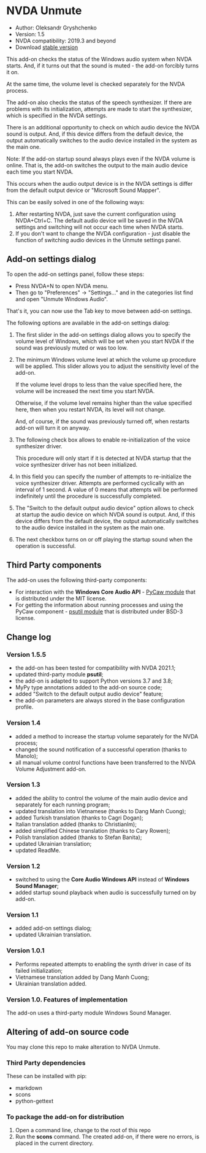 # NVDA Unmute

* Author: Oleksandr Gryshchenko
* Version: 1.5
* NVDA compatibility: 2019.3 and beyond
* Download [stable version][1]

This add-on checks the status of the Windows audio system when NVDA starts. And, if it turns out that the sound is muted - the add-on forcibly turns it on.

At the same time, the volume level is checked separately for the NVDA process.

The add-on also checks the status of the speech synthesizer. If there are problems with its initialization, attempts are made to start the synthesizer, which is specified in the NVDA settings.

There is an additional opportunity to check on which audio device the NVDA sound is output. And, if this device differs from the default device, the output automatically switches to the audio device installed in the system as the main one.

Note: If the add-on startup sound always plays even if the NVDA volume is online. That is, the add-on switches the output to the main audio device each time you start NVDA.

This occurs when the audio output device is in the NVDA settings is differ from the default output device or "Microsoft Sound Mapper".

This can be easily solved in one of the following ways:

1. After restarting NVDA, just save the current configuration using NVDA+Ctrl+C. The default audio device will be saved in the NVDA settings and switching will not occur each time when NVDA starts.
2. If you don't want to change the NVDA configuration - just disable the function of switching audio devices in the Unmute settings panel.

## Add-on settings dialog
To open the add-on settings panel, follow these steps:

* Press NVDA+N to open NVDA menu.
* Then go to "Preferences" -> "Settings..." and in the categories list find and open "Unmute Windows Audio".

That's it, you can now use the Tab key to move between add-on settings.

The following options are available in the add-on settings dialog:

1. The first slider in the add-on settings dialog allows you to specify the volume level of Windows, which will be set when you start NVDA if the sound was previously muted or was too low.

2. The minimum Windows volume level at which the volume up procedure will be applied. This slider allows you to adjust the sensitivity level of the add-on.

    If the volume level drops to less than the value specified here, the volume will be increased the next time you start NVDA.

    Otherwise, if the volume level remains higher than the value specified here, then when you restart NVDA, its level will not change.

    And, of course, if the sound was previously turned off, when restarts add-on will turn it on anyway.

3. The following check box allows to enable re-initialization of the voice synthesizer driver.

    This procedure will only start if it is detected at NVDA startup that the voice synthesizer driver has not been initialized.

4. In this field you can specify the number of attempts to re-initialize the voice synthesizer driver. Attempts are performed cyclically with an interval of 1 second. A value of 0 means that attempts will be performed indefinitely until the procedure is successfully completed.

5. The "Switch to the default output audio device" option allows to check at startup the audio device on which NVDA sound is output. And, if this device differs from the default device, the output automatically switches to the audio device installed in the system as the main one.

6. The next checkbox turns on or off playing the startup sound  when the operation is successful.

## Third Party components
The add-on uses the following third-party components:

* For interaction with the **Windows Core Audio API** - [PyCaw module](https://github.com/AndreMiras/pycaw/) that is distributed under the MIT license.
* For getting the information about running processes and using the PyCaw component - [psutil module](https://github.com/giampaolo/psutil) that is distributed under BSD-3 license.

## Change log

### Version 1.5.5
* the add-on has been tested for compatibility with NVDA 2021.1;
* updated third-party module **psutil**;
* the add-on is adapted to support Python versions 3.7 and 3.8;
* MyPy type annotations added to the add-on source code;
* added "Switch to the default output audio device" feature;
* the add-on parameters are always stored in the base configuration profile.

### Version 1.4
* added a method to increase the startup volume separately for the NVDA process;
* changed the sound notification of a successful operation (thanks to Manolo);
* all manual volume control functions have been transferred to the NVDA Volume Adjustment add-on.

### Version 1.3
* added the ability to control the volume of the main audio device and separately for each running program;
* updated translation into Vietnamese (thanks to Dang Manh Cuong);
* added Turkish translation (thanks to Cagri Dogan);
* Italian translation added (thanks to Christianlm);
* added simplified Chinese translation (thanks to Cary Rowen);
* Polish translation added (thanks to Stefan Banita);
* updated Ukrainian translation;
* updated ReadMe.

### Version 1.2
* switched to using the **Core Audio Windows API** instead of **Windows Sound Manager**;
* added startup sound playback when audio is successfully turned on by add-on.

### Version 1.1
* added add-on settings dialog;
* updated Ukrainian translation.

### Version 1.0.1
* Performs repeated attempts to enabling the synth driver in case of its failed initialization;
* Vietnamese translation added by Dang Manh Cuong;
* Ukrainian translation added.

### Version 1.0. Features of implementation
The add-on uses a third-party module Windows Sound Manager.

## Altering of add-on source code
You may clone this repo to make alteration to NVDA Unmute.

### Third Party dependencies
These can be installed with pip:

- markdown
- scons
- python-gettext

### To package the add-on for distribution
1. Open a command line, change to the root of this repo
2. Run the **scons** command. The created add-on, if there were no errors, is placed in the current directory.

[1]: https://addons.nvda-project.org/files/get.php?file=unmute
